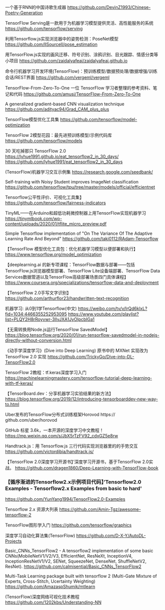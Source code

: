 一个基于RNN的中国诗歌生成器
https://github.com/DevinZ1993/Chinese-Poetry-Generation

TensorFlow Serving是一款用于为机器学习模型提供灵活、高性能服务的系统
https://github.com/tensorflow/serving

利用Tensorflow.js实现浏览器中的姿势检测：PoseNet模型
https://github.com/llSourcell/pose_estimation

用TensorFlow.js实现的画风迁移、符号识别、涂鸦识别、目光跟踪、情感分类等小项目
https://github.com/zaidalyafeai/zaidalyafeai.github.io

命令行机器学习开发环境(TensorFlow)：预训练模型/数据预处理/数据增强/训练会话/REST界面
https://github.com/vergeml/vergeml

TensorFlow-From-Zero-To-One 一位 TensorFlow 学习者整理的参考资料、笔记和代码
https://github.com/amusi/TensorFlow-From-Zero-To-One

A generalized gradient-based CNN visualization technique
https://github.com/adityac94/Grad_CAM_plus_plus

TensorFlow模型优化工具集
https://github.com/tensorflow/model-optimization

TensorFlow 2模型花园：最先进预训练模型/示例代码库
https://github.com/tensorflow/models

30 天吃掉那只 TensorFlow 2.0 
https://lyhue1991.github.io/eat_tensorflow2_in_30_days/ https://github.com/lyhue1991/eat_tensorflow2_in_30_days

(TensorFlow)机器学习交互示例集
https://research.google.com/seedbank/

Self-training with Noisy Student improves ImageNet classification
https://github.com/tensorflow/tpu/tree/master/models/official/efficientnet


Tensorflow公平性评价、可视化工具集】
https://github.com/tensorflow/fairness-indicators

TinyML——在Arduino和超低功耗微控制器上用TensorFlow实现机器学习
https://tinymlbook.com/wp-content/uploads/2020/01/tflite_micro_preview.pdf

Simple Tensorflow implementation of "On The Variance Of The Adaptive Learning Rate And Beyond"
https://github.com/taki0112/RAdam-Tensorflow

【TensorFlow 模型优化工具包：优化机器学习模型以便部署和执行】
https://www.tensorflow.org/model_optimization

【deeplearning.ai 的新专项课程：TensorFlow数据与部署——包括TensorFlow.js浏览器模型部署、TensorFlow Lite设备端部署、TensorFlow Data Services数据管道以及TensorFlow高级部署场景四门具体课程】
https://www.coursera.org/specializations/tensorflow-data-and-deployment

【TensorFlow 2.0手写文字识别】
https://github.com/arthurflor23/handwritten-text-recognition

机器学习: 从0到1学Tensorflow(中文)
https://weibo.com/tv/v/IrQd6klxL?fid=1034:4466355252953095 https://www.youtube.com/playlist?list=PLQY2H8rRoyvwr-3IlvJXA1JyOlpcbIGa1

【无需转换用Node.js运行TensorFlow SavedModel】
https://blog.tensorflow.org/2020/01/run-tensorflow-savedmodel-in-nodejs-directly-without-conversion.html

《动手学深度学习》(Dive into Deep Learning) 原书中的 MXNet 实现改为 TensorFlow 2.0 实现
https://github.com/TrickyGo/Dive-into-DL-TensorFlow2.0

TensorFlow 2教程：tf.keras深度学习入门
https://machinelearningmastery.com/tensorflow-tutorial-deep-learning-with-tf-keras/

【TensorBoard.dev：分享机器学习实验结果的新方法】
https://blog.tensorflow.org/2019/12/introducing-tensorboarddev-new-way-to.html

Uber发布的TensorFlow分布式训练框架Horovod
https:// github.com/uber/horovod ​​​​

GitHub 标星 3.6k，一本开源的深度学习中文教程！
https://mp.weixin.qq.com/s/JbX5rTzFV92_cdxGZ5e8rw

Handtrack.js：用 Tensorflow.js 三行代码实现浏览器里的的手势交互
https://github.com/victordibia/handtrack.js/

【TensorFlow 2.0深度学习开源书】’深度学习开源书，基于TensorFlow 2.0实战。
https://github.com/dragen1860/Deep-Learning-with-TensorFlow-book

### 【循序渐进的Tensorflow2.x示例项目代码】’Tensorflow2.0 Examples - Tensorflow2.x Examples from basic to hard' 
https://github.com/YunYang1994/TensorFlow2.0-Examples

Tensorflow 2.x 资源大列表
https://github.com/Amin-Tgz/awesome-tensorflow-2

TensorFlow图形学入门
https://github.com/tensorflow/graphics

深度学习自动化算法集(TensorFlow)
https://github.com/D-X-Y/AutoDL-Projects

Basic_CNNs_TensorFlow2 - A tensorflow2 implementation of some basic CNNs(MobileNetV1/V2/V3, EfficientNet, ResNeXt, InceptionV4, InceptionResNetV1/V2, SENet, SqueezeNet, DenseNet, ShuffleNetV2, ResNet).
https://github.com/calmisential/Basic_CNNs_TensorFlow2

Multi-Task Learning package built with tensorflow 2 (Multi-Gate Mixture of Experts, Cross-Stitch, Ucertainty Weighting)
https://github.com/AmazaspShumik/mtlearn

(TensorFlow)深度网络可视化技术教程
https://github.com/1202kbs/Understanding-NN